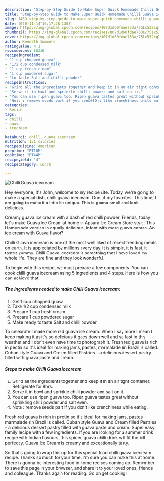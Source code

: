 ```yaml
---
description: "Step-by-Step Guide to Make Super Quick Homemade Chilli Guava icecream"
title: "Step-by-Step Guide to Make Super Quick Homemade Chilli Guava icecream"
slug: 1469-step-by-step-guide-to-make-super-quick-homemade-chilli-guava-icecream
date: 2020-11-14T16:17:28.130Z
image: https://img-global.cpcdn.com/recipes/807d1d60fdae753a/751x532cq70/chilli-guava-icecream-recipe-main-photo.jpg
thumbnail: https://img-global.cpcdn.com/recipes/807d1d60fdae753a/751x532cq70/chilli-guava-icecream-recipe-main-photo.jpg
cover: https://img-global.cpcdn.com/recipes/807d1d60fdae753a/751x532cq70/chilli-guava-icecream-recipe-main-photo.jpg
author: Kenneth Summers
ratingvalue: 4.1
reviewcount: 38225
recipeingredient:
- "1 cup chopped guava"
- "1/2 cup condensed milk"
- "1 cup fresh cream"
- "1 cup powdered sugar"
- "to taste Salt and chilli powder"
recipeinstructions:
- "Grind all the ingredients together and keep it in an air tight container. Refrigerate for 8hrs."
- "Serve it in bowl and sprinkle chilli powder and salt on it."
- "You can use ripen guava too. Ripen guava tastes great without sprinkling chilli powder and salt even."
- "Note : remove seeds part if you don&#39;t like crunchiness while eating."
categories:
- Recipe
tags:
- chilli
- guava
- icecream

katakunci: chilli guava icecream 
nutrition: 131 calories
recipecuisine: American
preptime: "PT18M"
cooktime: "PT44M"
recipeyield: "4"
recipecategory: Lunch

---
```



![Chilli Guava icecream](https://img-global.cpcdn.com/recipes/807d1d60fdae753a/751x532cq70/chilli-guava-icecream-recipe-main-photo.jpg)

Hey everyone, it's John, welcome to my recipe site. Today, we're going to make a special dish, chilli guava icecream. One of my favorites. This time, I am going to make it a little bit unique. This is gonna smell and look delicious.

Creamy guava ice cream with a dash of red chilli powder. Friends, today let&#39;s make Guava Ice Cream at home in Apsara Ice Cream Store style. This Homemade version is equally delicious, infact with more guava comes. An ice cream with Guava flavor?

Chilli Guava icecream is one of the most well liked of recent trending meals on earth. It is appreciated by millions every day. It is simple, it is fast, it tastes yummy. Chilli Guava icecream is something that I have loved my whole life. They are fine and they look wonderful.


To begin with this recipe, we must prepare a few components. You can cook chilli guava icecream using 5 ingredients and 4 steps. Here is how you can achieve that.

<!--inarticleads1-->

##### The ingredients needed to make Chilli Guava icecream:

1. Get 1 cup chopped guava
1. Take 1/2 cup condensed milk
1. Prepare 1 cup fresh cream
1. Prepare 1 cup powdered sugar
1. Make ready to taste Salt and chilli powder


To celebrate I made more red guava ice cream. When I say more I mean I keep making it as it&#39;s so delicious it goes down well and so fast in this weather and I don&#39;t even have time to photograph it. Fresh red guava is rich in pectin so it&#39;s ideal for making jams, pastes, marmalade (in Brazil is called. Cuban style Guava and Cream filled Pastries - a delicious dessert pastry filled with guava paste and cream. 

<!--inarticleads2-->

##### Steps to make Chilli Guava icecream:

1. Grind all the ingredients together and keep it in an air tight container. Refrigerate for 8hrs.
1. Serve it in bowl and sprinkle chilli powder and salt on it.
1. You can use ripen guava too. Ripen guava tastes great without sprinkling chilli powder and salt even.
1. Note : remove seeds part if you don&#39;t like crunchiness while eating.


Fresh red guava is rich in pectin so it&#39;s ideal for making jams, pastes, marmalade (in Brazil is called. Cuban style Guava and Cream filled Pastries - a delicious dessert pastry filled with guava paste and cream. Super easy family recipe with a few ingredients. If you are looking for a summer drink recipe with Indian flavours, this spiced guava chilli drink will fit the bill perfectly. Guava Ice Cream is creamy and exceptionally tasty. 

So that's going to wrap this up for this special food chilli guava icecream recipe. Thanks so much for your time. I'm sure you can make this at home. There is gonna be interesting food in home recipes coming up. Remember to save this page in your browser, and share it to your loved ones, friends and colleague. Thanks again for reading. Go on get cooking!
